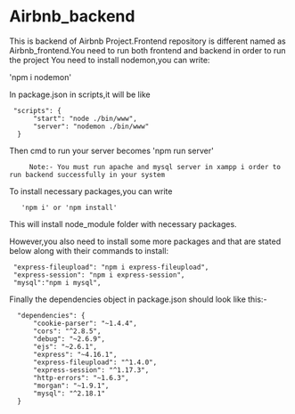 # Airbnb_backend

This is backend of Airbnb Project.Frontend repository is different named as Airbnb_frontend.You need to run both frontend and backend in order to run the project
You need to install nodemon,you can write:

'npm i nodemon'

In package.json in scripts,it will be like

     "scripts": {
          "start": "node ./bin/www",
          "server": "nodemon ./bin/www"
      }
  
 Then cmd to run your server becomes
 'npm run server'
 
         Note:- You must run apache and mysql server in xampp i order to run backend successfully in your system
 
 To install necessary packages,you can write
 
       'npm i' or 'npm install'
 
 This will install node_module folder with necessary packages.
 
 
 However,you also need to install some more packages and that are stated below along with their commands to install:
 
     "express-fileupload": "npm i express-fileupload",
     "express-session": "npm i express-session",
     "mysql":"npm i mysql", 
  Finally the dependencies object in package.json should look like this:-
  
      "dependencies": {
          "cookie-parser": "~1.4.4",
          "cors": "^2.8.5",
          "debug": "~2.6.9",
          "ejs": "~2.6.1",
          "express": "~4.16.1",
          "express-fileupload": "^1.4.0",
          "express-session": "^1.17.3",
          "http-errors": "~1.6.3",
          "morgan": "~1.9.1",
          "mysql": "^2.18.1"
      }
